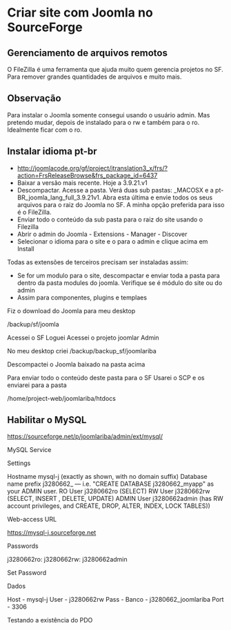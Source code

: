 # Criar site com Joomla no SourceForge

## Gerenciamento de arquivos remotos

O FileZilla é uma ferramenta que ajuda muito quem gerencia projetos no SF. Para remover grandes quantidades de arquivos e muito mais.

## Observação

Para instalar o Joomla somente consegui usando o usuário admin. Mas pretendo mudar, depois de instalado para o rw e também para o ro. Idealmente ficar com o ro.

## Instalar idioma pt-br

- http://joomlacode.org/gf/project/jtranslation3_x/frs/?action=FrsReleaseBrowse&frs_package_id=6437
- Baixar a versão mais recente. Hoje a 3.9.21.v1
- Descompactar. Acesse a pasta. Verá duas sub pastas: _MACOSX e a pt-BR_joomla_lang_full_3.9.21v1. Abra esta última e envie todos os seus arquivos para o raiz do Joomla no SF. A minha opção preferida para isso é o FileZilla.
- Enviar todo o conteúdo da sub pasta para o raiz do site usando o Filezilla
- Abrir o admin do Joomla - Extensions - Manager - Discover
- Selecionar o idioma para o site e o para o admin e clique acima em Install

Todas as extensões de terceiros precisam ser instaladas assim:
- Se for um modulo para o site, descompactar e enviar toda a pasta para dentro da pasta modules do joomla. Verifique se é módulo do site ou do admin
- Assim para componentes, plugins e templaes

Fiz o download do Joomla para meu desktop

/backup/sf/joomla

Acessei o SF
Loguei
Acessei o projeto joomlar
Admin

No meu desktop criei
/backup/backup_sf/joomlariba

Descompactei o Joomla baixado na pasta acima

Para enviar todo o conteúdo deste pasta para o SF
Usarei o SCP e os enviarei para a pasta

/home/project-web/joomlariba/htdocs

## Habilitar o MySQL

https://sourceforge.net/p/joomlariba/admin/ext/mysql/

MySQL Service
 
Settings

Hostname 	mysql-j (exactly as shown, with no domain suffix)
Database name prefix 	j3280662_ — i.e. "CREATE DATABASE j3280662_myapp" as your ADMIN user.
RO User 	j3280662ro (SELECT)
RW User 	j3280662rw (SELECT, INSERT , DELETE, UPDATE)
ADMIN User 	j3280662admin (has RW account privileges, and CREATE, DROP, ALTER, INDEX, LOCK TABLES))

Web-access URL

https://mysql-j.sourceforge.net 

Passwords

j3280662ro:
j3280662rw:
j3280662admin

Set Password 

Dados

Host - mysql-j
User - j3280662rw
Pass - 
Banco - j3280662_joomlariba
Port - 3306

Testando a existência do PDO

<?php
ini_set('display_errors', 'On');
if (!defined('PDO::ATTR_DRIVER_NAME')) {
    echo 'PDO unavailable';
}else{
    echo 'PDO available';
}

Também podemos testar e muito mais com a função phpinfo()

<?php
phpinfo();

con.php

<?php
ini_set('display_errors', 'On');

$pdo = new PDO("mysql:host=mysql-j;dbname=j3280662_joomlariba", 'j3280662ro', 'zmxn1029ro');

if($pdo){
    print 'Conectado';
}else{
    print 'Não Conectado';
}

Enviar via sftp

sftp ribafs@web.sourceforge.net
cd /home/project-web/joomlariba/htdocs/joomlariba
put /home/ribafs/sf/php.ini

Abrir no navegador
https://joomlariba.sourceforge.io

Conectou, mas com o rw não conectou.

Pasta local
/backup/backup_sf/joomlariba

Pasta no SF
/home/project-web/joomlariba/htdocs

Copiar toda a pasta

Enviar inclusive a pasta
scp -rv /backup/backup_sf/joomlariba ribafs@web.sourceforge.net:/home/project-web/joomlariba/htdocs

Enviar somente o conteúdo
scp -rv /backup/backup_sf/joomlariba/* ribafs@web.sourceforge.net:/home/project-web/joomlariba/htdocs

Criar script ou alias para abrir o sftp no SF

sudo nano /usr/local/bin/sftpsf
sftp ribafs@web.sourceforge.net
sudo chmod +x /usr/local/bin/sftpsf

Chamar o SFTP com

sftpsf

cd /home/project-web/joomlariba/htdocs

put /backup/backup_sf/joomlariba/con.php

Verificar na web

https://joomlariba.sourceforge.io
